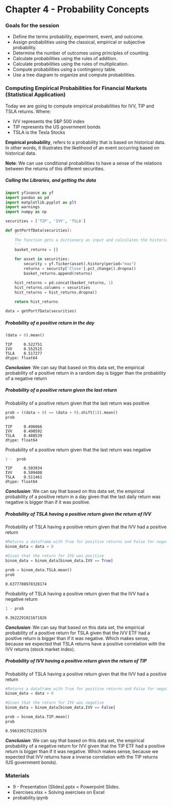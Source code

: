 # Chapter 4 - Probability Concepts

### Goals for the session
+ Define the terms probability, experiment, event, and outcome.
+ Assign probabilities using the classical, empirical or subjective probability. 
+ Determine the number of outcomes using principles of counting.
+ Calculate probabilities using the rules of addition. 
+ Calculate probabilities using the rules of multiplication. 
+ Compute probabilities using a contingency table.
+ Use a tree diagram to organize and compute probabilities. 

### Computing Empirical Probabilities for Financial Markets (Statistical Application)

Today we are going to compute empirical probabilities for IVV, TIP and TSLA returns.
Where:
+ IVV represents the S&P 500 index
+ TIP represents the US government bonds
+ TSLA is the Tesla Stocks

**Empirical probability**, refers to a probability that is based on historical data. In other words, it illustrates the likelihood of an event occurring based on historical data.

**Note**: We can use conditional probabilities to have a sense of the relations between the returns of this different securities.

##### Calling the Libraries, and getting the data


```python
import yfinance as yf
import pandas as pd
import matplotlib.pyplot as plt
import warnings
import numpy as np

securities = ['TIP', 'IVV', 'TSLA']

def getPortfData(securities):
    '''
    The function gets a dictionary as input and calculates the historical return of the porfolio chosen
    '''
    basket_returns = []
    
    for asset in securities:
        security = yf.Ticker(asset).history(period="max")
        returns = security['Close'].pct_change().dropna()
        basket_returns.append(returns)

    hist_returns = pd.concat(basket_returns, 1)
    hist_returns.columns = securities
    hist_returns = hist_returns.dropna()
        
    return hist_returns

data = getPortfData(securities)
```

##### Probability of a positive return in the day


```python
(data > 0).mean()
```




    TIP     0.522751
    IVV     0.552515
    TSLA    0.517277
    dtype: float64



***Conclusion***: We can say that based on this data set, the empirical probability of a positive return in a random day is bigger than the probability of a negative return

##### Probability of a positive return given the last return

Probability of a positive return given that the last return was positive


```python
prob = ((data > 0) == (data > 0).shift(1)).mean()
prob
```




    TIP     0.496066
    IVV     0.490592
    TSLA    0.488539
    dtype: float64



Probability of a positive return given that the last return was negative


```python
1 -  prob
```




    TIP     0.503934
    IVV     0.509408
    TSLA    0.511461
    dtype: float64



***Conclusion***: We can say that based on this data set, the empirical probability of a positive return in a day given that the last daily return was negative is bigger than if it was positive.

##### Probability of TSLA having a positive return given the return of IVV

Probability of TSLA having a positive return given that the IVV had a positive return


```python
#Returns a dataframe with True for positive returns and False for negative
binom_data = data > 0

#Given that the return for IVV was positive
binom_data = binom_data[binom_data.IVV == True]

prob = binom_data.TSLA.mean()
prob
```




    0.6377708978328174



Probability of TSLA having a positive return given that the IVV had a negative return


```python
1 - prob
```




    0.3622291021671826



***Conclusion***: We can say that based on this data set, the empirical probability of a positive return for TSLA given that the IVV ETF had a positive return is bigger than if it was negative. Which makes sense, because we expected that TSLA returns have a positive correlation with the IVV returns (stock market index).

##### Probability of IVV having a positive return given the return of TIP

Probability of TSLA having a positive return given that the IVV had a positive return


```python
#Returns a dataframe with True for positive returns and False for negative
binom_data = data > 0

#Given that the return for IVV was negative
binom_data = binom_data[binom_data.IVV == False]

prob = binom_data.TIP.mean()
prob
```




    0.5963302752293578



***Conclusion***: We can say that based on this data set, the empirical probability of a negative return for IVV given that the TIP ETF had a positive return is bigger than if it was negative. Which makes sense, because we expected that IVV returns have a inverse correlation with the TIP returns (US government bonds).

### Materials

+ 9 - Presentation (Slides).pptx = Powerpoint Slides.
+ Exercises.xlsx = Solving exercises on Excel
+ probability.ipynb


```python

```
